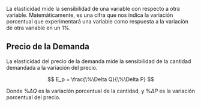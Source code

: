 La elasticidad mide la sensibilidad de una variable con respecto a otra variable. Matemáticamente, es una cifra que nos indica la variación porcentual que experimentará una variable como respuesta a la variación de otra variable en un $1\%$.

## Precio de la Demanda

La elasticidad del precio de la demanda mide la sensibilidad de la cantidad demandada a la variación del precio.

$$
E_p = \frac{\%\Delta Q}{\%\Delta P}
$$

Donde $\%\Delta Q$ es la variación porcentual de la cantidad, y $\%\Delta P$ es la variación porcentual del precio.
